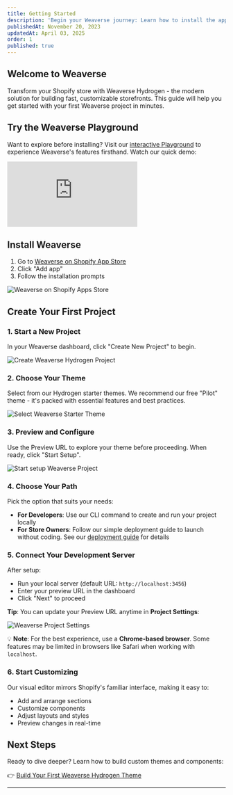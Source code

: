 ```yaml
---
title: Getting Started
description: 'Begin your Weaverse journey: Learn how to install the app on Shopify and set up your first Weaverse Hydrogen project.'
publishedAt: November 20, 2023
updatedAt: April 03, 2025
order: 1
published: true
---
```


## Welcome to Weaverse

Transform your Shopify store with Weaverse Hydrogen - the modern solution for building fast, customizable storefronts. This guide will help you get started with your first Weaverse project in minutes.

## Try the Weaverse Playground

Want to explore before installing? Visit our [interactive Playground](https://studio.weaverse.io/demo) to experience Weaverse's features firsthand. Watch our quick demo:

<iframe src="https://www.youtube.com/embed/1XwheeIImlE?rel=0" frameBorder="0" webkitallowfullscreen="true" mozallowfullscreen="true" allowFullScreen></iframe>

## Install Weaverse

1. Go to [Weaverse on Shopify App Store](https://apps.shopify.com/weaverse)
2. Click "Add app"
3. Follow the installation prompts

![Weaverse on Shopify Apps Store](https://cdn.shopify.com/s/files/1/0728/0410/6547/files/weaverse_on_shopify_apps_store.png)

## Create Your First Project

### 1. Start a New Project

In your Weaverse dashboard, click "Create New Project" to begin.

![Create Weaverse Hydrogen Project](https://cdn.shopify.com/s/files/1/0728/0410/6547/files/create_weaverse_hydrogen_project.webp)

### 2. Choose Your Theme

Select from our Hydrogen starter themes. We recommend our free "Pilot" theme - it's packed with essential features and best practices.

![Select Weaverse Starter Theme](https://cdn.shopify.com/s/files/1/0728/0410/6547/files/select_weaverse_starter_theme.webp)

### 3. Preview and Configure

Use the Preview URL to explore your theme before proceeding. When ready, click "Start Setup".

![Start setup Weaverse Project](https://cdn.shopify.com/s/files/1/0728/0410/6547/files/start_setup_weaverse_project.webp)

### 4. Choose Your Path

Pick the option that suits your needs:

- **For Developers**: Use our CLI command to create and run your project locally
- **For Store Owners**: Follow our simple deployment guide to launch without coding. See our [deployment guide](/docs/deployment/oxygen) for details

### 5. Connect Your Development Server

After setup:
- Run your local server (default URL: `http://localhost:3456`)
- Enter your preview URL in the dashboard
- Click "Next" to proceed

**Tip**: You can update your Preview URL anytime in **Project Settings**:

![Weaverse Project Settings](https://cdn.shopify.com/s/files/1/0728/0410/6547/files/weaverse_project_settings.webp)

💡 **Note**: For the best experience, use a **Chrome-based browser**. Some features may be limited in browsers like Safari when working with `localhost`.

### 6. Start Customizing

Our visual editor mirrors Shopify's familiar interface, making it easy to:
- Add and arrange sections
- Customize components
- Adjust layouts and styles
- Preview changes in real-time

## Next Steps

Ready to dive deeper? Learn how to build custom themes and components:

👉 [Build Your First Weaverse Hydrogen Theme](/docs/guides/prerequisites)

---

